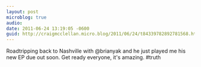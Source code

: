 ```yaml
---
layout: post
microblog: true
audio: 
date: 2011-06-24 13:19:05 -0600
guid: http://craigmcclellan.micro.blog/2011/06/24/t84339782892781568.html
---
```

Roadtripping back to Nashville with @brianyak and he just played me his new EP due out soon. Get ready everyone, it's amazing. #truth
